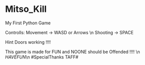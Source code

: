 # Mitso_Kill
 My First Python Game 

 Controlls:
 Movement -> WASD or Arrows \n
 Shooting -> SPACE

 Hint Doors working !!!!

 This game is made for FUN and NOONE should be Offended !!!! \n
$HAVEFUN$\n
#SpecialThanks TAFF#
 
